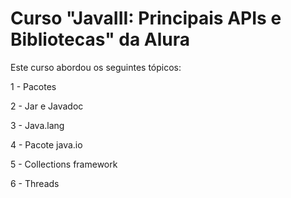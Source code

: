 # Curso "JavaIII: Principais APIs e Bibliotecas" da Alura

Este curso abordou os seguintes tópicos:

1 - Pacotes

2 - Jar e Javadoc

3 - Java.lang

4 - Pacote java.io

5 - Collections framework

6 - Threads
